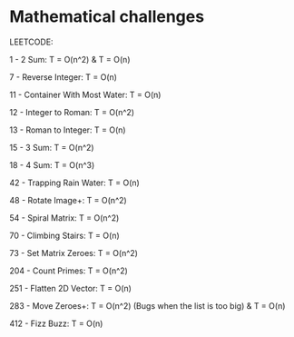 # Mathematical challenges
LEETCODE:

1 - 2 Sum: T = O(n^2) & T = O(n)

7 - Reverse Integer: T = O(n)

11 - Container With Most Water: T = O(n)

12 - Integer to Roman: T = O(n^2)

13 - Roman to Integer: T = O(n)

15 - 3 Sum: T = O(n^2) 

18 - 4 Sum: T = O(n^3)

42 - Trapping Rain Water: T = O(n)

48 - Rotate Image+: T = O(n^2)

54 - Spiral Matrix: T = O(n^2)

70 - Climbing Stairs: T = O(n)

73 - Set Matrix Zeroes: T = O(n^2)

204 - Count Primes: T = O(n^2)

251 - Flatten 2D Vector: T = O(n)

283 - Move Zeroes+: T = O(n^2) (Bugs when the list is too big) & T = O(n)

412 - Fizz Buzz: T = O(n)
